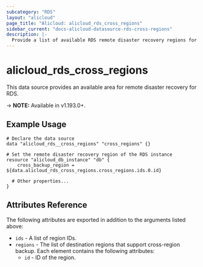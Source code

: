 ```yaml
---
subcategory: "RDS"
layout: "alicloud"
page_title: "Alicloud: alicloud_rds_cross_regions"
sidebar_current: "docs-alicloud-datasource-rds-cross-regions"
description: |-
  Provide a list of available RDS remote disaster recovery regions for Alibaba Cloud accounts.
---
```


# alicloud\_rds\_cross\_regions

This data source provides an available area for remote disaster recovery for RDS.

-> **NOTE:** Available in v1.193.0+.

## Example Usage

```
# Declare the data source
data "alicloud_rds__cross_regions" "cross_regions" {}

# Set the remote disaster recovery region of the RDS instance
resource "alicloud_db_instance" "db" {
    cross_backup_region = ${data.alicloud_rds_cross_regions.cross_regions.ids.0.id}

  # Other properties...
}
```

## Attributes Reference

The following attributes are exported in addition to the arguments listed above:

* `ids` - A list of region IDs.
* `regions` - The list of destination regions that support cross-region backup. Each element contains the following attributes:
  * `id` - ID of the region.
